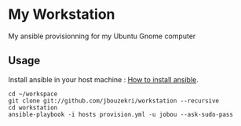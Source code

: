 My Workstation
==============

My ansible provisionning for my Ubuntu Gnome computer

Usage
-----

Install ansible in your host machine : [How to install ansible](http://docs.ansible.com/intro_installation.html#latest-releases-via-apt-ubuntu).

    cd ~/workspace
    git clone git://github.com/jbouzekri/workstation --recursive
    cd workstation
    ansible-playbook -i hosts provision.yml -u jobou --ask-sudo-pass
